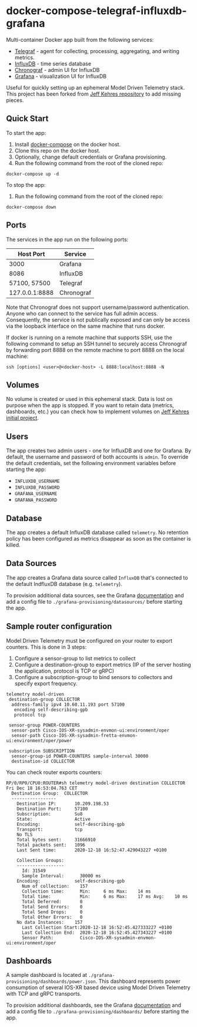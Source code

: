 # docker-compose-telegraf-influxdb-grafana

Multi-container Docker app built from the following services:

* [Telegraf](https://github.com/influxdata/telegraf) - agent for collecting, processing, aggregating, and writing metrics.
* [InfluxDB](https://github.com/influxdata/influxdb) - time series database
* [Chronograf](https://github.com/influxdata/chronograf) - admin UI for InfluxDB
* [Grafana](https://github.com/grafana/grafana) - visualization UI for InfluxDB

Useful for quickly setting up an ephemeral Model Driven Telemetry stack.  
This project has been forked from [Jeff Kehres repository](https://github.com/jkehres/docker-compose-influxdb-grafana) to add missing pieces.

## Quick Start

To start the app:

1. Install [docker-compose](https://docs.docker.com/compose/install/) on the docker host.
1. Clone this repo on the docker host.
1. Optionally, change default credentials or Grafana provisioning.
1. Run the following command from the root of the cloned repo:
```
docker-compose up -d
```

To stop the app:

1. Run the following command from the root of the cloned repo:
```
docker-compose down
```

## Ports

The services in the app run on the following ports:

| Host Port | Service |
| - | - |
| 3000 | Grafana |
| 8086 | InfluxDB |
| 57100, 57500 | Telegraf |
| 127.0.0.1:8888 | Chronograf |

Note that Chronograf does not support username/password authentication. Anyone who can connect to the service has full admin access. Consequently, the service is not publically exposed and can only be access via the loopback interface on the same machine that runs docker.

If docker is running on a remote machine that supports SSH, use the following command to setup an SSH tunnel to securely access Chronograf by forwarding port 8888 on the remote machine to port 8888 on the local machine:

```
ssh [options] <user>@<docker-host> -L 8888:localhost:8888 -N
```

## Volumes

No volume is created or used in this ephemeral stack. Data is lost on purpose when the app is stopped. If you want to retain data (metrics, dashboards, etc.)  you can check how to implement volumes on [Jeff Kehres initial project](https://github.com/jkehres/docker-compose-influxdb-grafana).


## Users

The app creates two admin users - one for InfluxDB and one for Grafana. By default, the username and password of both accounts is `admin`. To override the default credentials, set the following environment variables before starting the app:

* `INFLUXDB_USERNAME`
* `INFLUXDB_PASSWORD`
* `GRAFANA_USERNAME`
* `GRAFANA_PASSWORD`

## Database

The app creates a default InfluxDB database called `telemetry`. No retention policy has been configured as metrics disappear as soon as the container is killed.

## Data Sources

The app creates a Grafana data source called `InfluxDB` that's connected to the default IndfluxDB database (e.g. `telemetry`).

To provision additional data sources, see the Grafana [documentation](http://docs.grafana.org/administration/provisioning/#datasources) and add a config file to `./grafana-provisioning/datasources/` before starting the app.

## Sample router configuration

Model Driven Telemetry must be configured on your router to export counters. This is done in 3 steps:

1. Configure a sensor-group to list metrics to collect
1. Configure a destination-group to export metrics (IP of the server hosting the application, protocol is TCP or gRPC)
1. Configure a subscription-group to bind sensors to collectors and specify export frequency.

```
telemetry model-driven
 destination-group COLLECTOR
  address-family ipv4 10.60.11.193 port 57100
   encoding self-describing-gpb
   protocol tcp
   
 sensor-group POWER-COUNTERS
  sensor-path Cisco-IOS-XR-sysadmin-envmon-ui:environment/oper
  sensor-path Cisco-IOS-XR-sysadmin-fretta-envmon-ui:environment/oper/power
  
 subscription SUBSCRIPTION
  sensor-group-id POWER-COUNTERS sample-interval 30000
  destination-id COLLECTOR
```

You can check router exports counters:

```
RP/0/RP0/CPU0:ROUTER#sh telemetry model-driven destination COLLECTOR
Fri Dec 18 16:53:04.763 CET
  Destination Group:  COLLECTOR
  -----------------
    Destination IP:       10.209.198.53
    Destination Port:     57100
    Subscription:         Su8
    State:                Active
    Encoding:             self-describing-gpb
    Transport:            tcp
    No TLS
    Total bytes sent:     31666910
    Total packets sent:   1096
    Last Sent time:       2020-12-18 16:52:47.429043227 +0100

    Collection Groups:
    ------------------
      Id: 31549
      Sample Interval:      30000 ms
    Encoding:             self-describing-gpb
      Num of collection:    157
      Collection time:      Min:     6 ms Max:    14 ms
      Total time:           Min:     6 ms Max:    17 ms Avg:    10 ms
      Total Deferred:       0
      Total Send Errors:    0
      Total Send Drops:     0
      Total Other Errors:   0
    No data Instances:    157
      Last Collection Start:2020-12-18 16:52:45.427333227 +0100
      Last Collection End:  2020-12-18 16:52:45.427343227 +0100
      Sensor Path:          Cisco-IOS-XR-sysadmin-envmon-ui:environment/oper
```

## Dashboards

A sample dashboard is located at `./grafana-provisioning/dashboards/power.json`. This dashboard represents power consumption of several IOS-XR based device using Model Driven Telemetry with TCP and gRPC transports.

To provision additional dashboards, see the Grafana [documentation](http://docs.grafana.org/administration/provisioning/#dashboards) and add a config file to `./grafana-provisioning/dashboards/` before starting the app.
